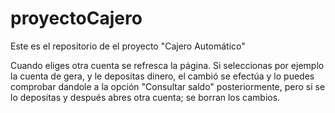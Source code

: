 # proyectoCajero
Este es el repositorio de el proyecto "Cajero Automático"

Cuando eliges otra cuenta se refresca la página. Si seleccionas por ejemplo la cuenta de gera, 
y le depositas dinero, el cambió se efectúa y lo puedes comprobar dandole a la opción "Consultar saldo"
posteriormente, pero si se lo depositas y después abres otra cuenta; se borran los cambios.